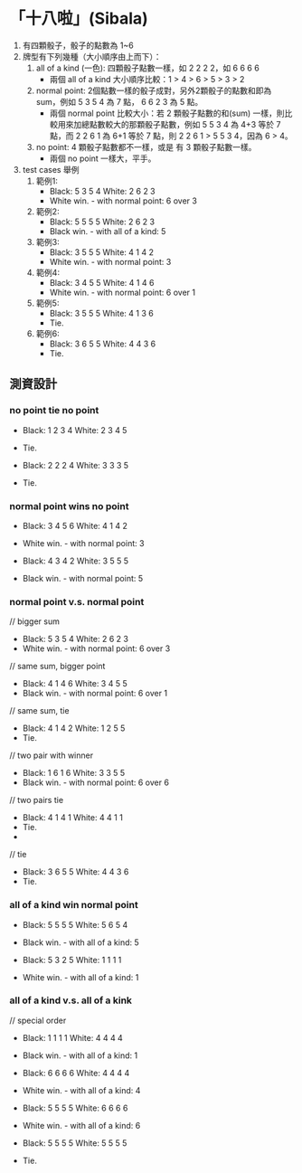 # 「十八啦」(Sibala)

1. 有四顆骰子，骰子的點數為 1~6 
2. 牌型有下列幾種（大小順序由上而下）：
   1. all of a kind (一色): 四顆骰子點數一樣，如 2 2 2 2，如 6 6 6 6
       - 兩個 all of a kind 大小順序比較：1 > 4 > 6 > 5 > 3 > 2 
   2. normal point: 2個點數一樣的骰子成對，另外2顆骰子的點數和即為 sum，例如 5 3 5 4 為 7 點， 6 6 2 3 為 5 點。
       - 兩個 normal point 比較大小：若 2 顆骰子點數的和(sum) 一樣，則比較用來加總點數較大的那顆骰子點數，例如 5 5 3 4 為 4+3 等於 7 點，而 2 2 6 1 為 6+1 等於 7 點，則 2 2 6 1 > 5 5 3 4，因為 6 > 4。
   3. no point: 4 顆骰子點數都不一樣，或是 有 3 顆骰子點數一樣。
       - 兩個 no point 一樣大，平手。
3. test cases 舉例
   1. 範例1:
       - Black: 5 3 5 4  White: 2 6 2 3
       - White win. - with normal point: 6 over 3
   2. 範例2:
       - Black: 5 5 5 5  White: 2 6 2 3
       - Black win. - with all of a kind: 5
   3. 範例3:
       - Black: 3 5 5 5  White: 4 1 4 2
       - White win. - with normal point: 3
   4. 範例4:
       - Black: 3 4 5 5  White: 4 1 4 6
       - White win. - with normal point: 6 over 1
   5. 範例5:
       - Black: 3 5 5 5  White: 4 1 3 6
       - Tie.
   6. 範例6:
       - Black: 3 6 5 5  White: 4 4 3 6
       - Tie.

## 測資設計

### no point tie no point
- Black: 1 2 3 4  White: 2 3 4 5
- Tie.

- Black: 2 2 2 4  White: 3 3 3 5
- Tie.

### normal point wins no point
- Black: 3 4 5 6  White: 4 1 4 2
- White win. - with normal point: 3

- Black: 4 3 4 2  White: 3 5 5 5
- Black win. - with normal point: 5

### normal point v.s. normal point
// bigger sum
- Black: 5 3 5 4  White: 2 6 2 3
- White win. - with normal point: 6 over 3

// same sum, bigger point
- Black: 4 1 4 6  White: 3 4 5 5
- Black win. - with normal point: 6 over 1

// same sum, tie
- Black: 4 1 4 2  White: 1 2 5 5
- Tie.

// two pair with winner
- Black: 1 6 1 6  White: 3 3 5 5
- Black win. - with normal point: 6 over 6

// two pairs tie
- Black: 4 1 4 1  White: 4 4 1 1
- Tie.
- 
// tie
- Black: 3 6 5 5  White: 4 4 3 6
- Tie.

### all of a kind win normal point
- Black: 5 5 5 5  White: 5 6 5 4
- Black win. - with all of a kind: 5

- Black: 5 3 2 5  White: 1 1 1 1
- White win. - with all of a kind: 1

### all of a kind v.s. all of a kink
// special order
- Black: 1 1 1 1  White: 4 4 4 4
- Black win. - with all of a kind: 1

- Black: 6 6 6 6  White: 4 4 4 4
- White win. - with all of a kind: 4

- Black: 5 5 5 5  White: 6 6 6 6
- White win. - with all of a kind: 6

- Black: 5 5 5 5  White: 5 5 5 5
- Tie.

